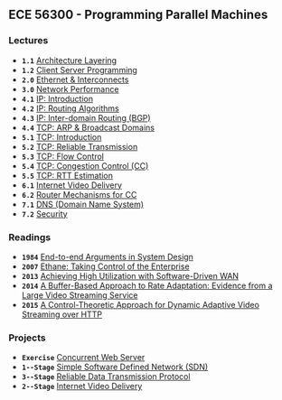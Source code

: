 ## ECE 56300 - Programming Parallel Machines

### Lectures
* **```1.1```** [Architecture Layering](./slides/Module__1.1__Architecture-Layering.pdf)
* **```1.2```** [Client Server Programming](./slides/Module__1.2__Client-Server-Programming.pdf)
* **```2.0```** [Ethernet & Interconnects](./slides/Module__2__Ethernet-and-Interconnects.pdf)
* **```3.0```** [Network Performance](./slides/Module__3__Network-Performance.pdf)
* **```4.1```** [IP: Introduction](./slides/Module__4.1__IP__Introduction.pdf)
* **```4.2```** [IP: Routing Algorithms](./slides/Module__4.2__IP__Routing-Algo.pdf)
* **```4.3```** [IP: Inter-domain Routing (BGP)](./slides/Module__4.3__IP__Inter-Domain-Routing.pdf)
* **```4.4```** [TCP: ARP & Broadcast Domains](./slides/Module__4.4__IP__ARP-Broadcast-Domains.pdf)
* **```5.1```** [TCP: Introduction](./slides/Module__5.1__TCP-Introduction.pdf)
* **```5.2```** [TCP: Reliable Transmission](./slides/Module__5.2__TCP-Reliability.pdf)
* **```5.3```** [TCP: Flow Control](./slides/Module__5.3__TCP-Flow-Control.pdf)
* **```5.4```** [TCP: Congestion Control (CC)](./slides/Module__5.4__TCP-Congestion-Control.pdf)
* **```5.5```** [TCP: RTT Estimation](./slides/Module__5.5__RTT-Estimation-Addendum.pdf)
* **```6.1```** [Internet Video Delivery](./slides/Module__6.1__Internet-Video.pdf)
* **```6.2```** [Router Mechanisms for CC](./slides/Module__6.2__Router-Mechanism.pdf)
* **```7.1```** [DNS (Domain Name System)](./slides/Module__7.1__DNS.pdf)
* **```7.2```** [Security](./slides/Module__7.2__Security.pdf)

### Readings
* **```1984```** [End-to-end Arguments in System Design](https://groups.csail.mit.edu/ana/Publications/PubPDFs/End-to-End%20Arguments%20in%20System%20Design.pdf)
* **```2007```** [Ethane: Taking Control of the Enterprise](https://cs.brown.edu/courses/csci2950-u/s14/papers/Casado07Ethane.pdf)
* **```2013```** [Achieving High Utilization with Software-Driven WAN](https://conferences.sigcomm.org/sigcomm/2013/papers/sigcomm/p15.pdf)
* **```2014```** [A Buffer-Based Approach to Rate Adaptation: Evidence from a Large Video Streaming Service](https://web.stanford.edu/class/cs244/papers/sigcomm2014-video.pdf)
* **```2015```** [A Control-Theoretic Approach for Dynamic Adaptive Video Streaming over HTTP](https://conferences.sigcomm.org/sigcomm/2015/pdf/papers/p325.pdf)

### Projects
* **```Exercise```** [Concurrent Web Server](./project/0__Concurrent-Web-Server/)
* **```1--Stage```** [Simple Software Defined Network (SDN)](./project/1__Simple-SDN/)
* **```3--Stage```** [Reliable Data Transmission Protocol](./project/2__Reliable-Data-Transmission-Protocol/)
* **```2--Stage```** [Internet Video Delivery](./project/3__Internet-Video-Delivery/)